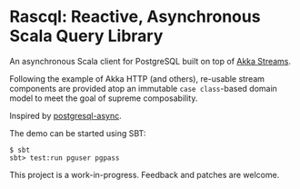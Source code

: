 Rascql: Reactive, Asynchronous Scala Query Library
===

An asynchronous Scala client for PostgreSQL built on top of [Akka Streams](http://akka.io/).

Following the example of Akka HTTP (and others), re-usable stream components are provided atop an immutable `case class`-based domain model to meet the goal of supreme composability.

Inspired by [postgresql-async](https://github.com/mauricio/postgresql-async).

The demo can be started using SBT:

    $ sbt
    sbt> test:run pguser pgpass

This project is a work-in-progress. Feedback and patches are welcome.
